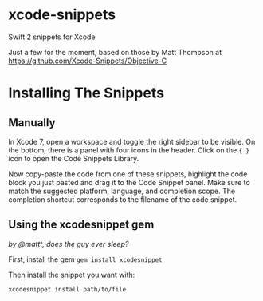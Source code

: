 # xcode-snippets
Swift 2 snippets for Xcode

Just a few for the moment, based on those by Matt Thompson at https://github.com/Xcode-Snippets/Objective-C

# Installing The Snippets

## Manually

In Xcode 7, open a workspace and toggle the right sidebar to be visible. On the bottom, there is a panel with four icons in the header. Click on the `{ }` icon to open the Code Snippets Library.

Now copy-paste the code from one of these snippets, highlight the code block you just pasted and drag it to the Code Snippet panel. Make sure to match the suggested platform, language, and completion scope. The completion shortcut corresponds to the filename of the code snippet.

## Using the xcodesnippet gem 
_by @mattt, does the guy ever sleep?_

First, install the gem `gem install xcodesnippet`

Then install the snippet you want with:

```
xcodesnippet install path/to/file
```
